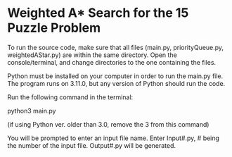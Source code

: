# Weighted A* Search for the 15 Puzzle Problem

To run the source code, make sure that all files (main.py, priorityQueue.py, weightedAStar.py) are within the same directory. Open the console/terminal, and change directories to the one containing the files.

Python must be installed on your computer in order to run the main.py file. The program runs on 3.11.0, but any version of Python should run the code.

Run the following command in the terminal:

python3 main.py

(if using Python ver. older than 3.0, remove the 3 from this command)

You will be prompted to enter an input file name. Enter Input#.py, # being the number of the input file. Output#.py will be generated.
